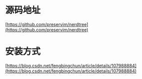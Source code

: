 # 源码地址

[https://github.com/preservim/nerdtree](https://github.com/preservim/nerdtree)

# 安装方式

[https://blog.csdn.net/fengbingchun/article/details/107988884](https://blog.csdn.net/fengbingchun/article/details/107988884)

